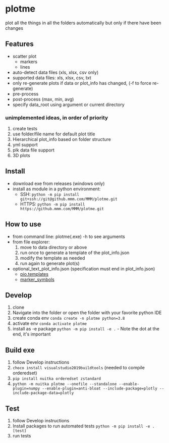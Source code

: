 # plotme

plot all the things in all the folders automatically but only if there have been changes

## Features
* scatter plot
  * markers
  * lines
* auto-detect data files (xls, xlsx, csv only)
* supported data files: xls, xlsx, csv, txt
* only re-generate plots if data or plot_info has changed, (-f to force re-generate)
* pre-process
* post-process (max, min, avg)
* specify data_root using argument or current directory

### unimplemented ideas, in order of priority
1. create tests
2. use folder/file name for default plot title
3. Hierarchical plot_info based on folder structure
4. yml support
5. plk data file support
7. 3D plots

## Install
* download exe from releases (windows only)
* install as module in a python environment: 
  * SSH: ```python -m pip install git+ssh://git@github.mmm.com/MMM/plotme.git```
  * HTTPS: ```python -m pip install https://github.mmm.com/MMM/plotme.git```

## How to use
* from command line: plotme(.exe) -h to see arguments
* from file explorer:
  1. move to data directory or above
  2. run once to generate a template of the plot_info.json
  3. modify the template as needed
  4. run again to generate plot(s)
* optional_text_plot_info.json (specification must end in plot_info.json)
  * [pio.templates](https://plotly.com/python/templates/)
  * [marker_symbols](https://plotly.com/python/marker-style/)

## Develop
1. clone 
1. Navigate into the folder or open the folder with your favorite python IDE
1. create conda env `conda create -n plotme python=3.8`
1. activate env `conda activate plotme`
1. install as -e package `python -m pip install -e .` - Note the dot at the end, it's important

## Build exe
1. follow Develop instructions
2. ```choco install visualstudio2019buildtools``` (needed to compile orderedset)
3. ```pip install nuitka orderedset zstandard```
4. ```python -m nuitka plotme --onefile --standalone --enable-plugin=numpy --enable-plugin=anti-bloat --include-package=plotly --include-package-data=plotly```

## Test
1. follow Develop instructions
2. Install packages to run automated tests `python -m pip install -e .[test]`
1. run tests